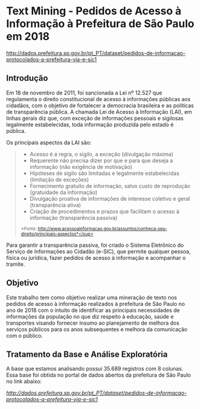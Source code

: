 # Text Mining - Pedidos de Acesso à Informação à Prefeitura de São Paulo em 2018

http://dados.prefeitura.sp.gov.br/pt_PT/dataset/pedidos-de-informacao-protocolados-a-prefeitura-via-e-sic1

## Introdução

Em 18 de novembro de 2011, foi sancionada a Lei nº 12.527 que regulamenta o direito constitucional de acesso à informações públicas aos cidadãos, com o objetivo de fortalecer a democracia brasileira e as políticas de transparência pública. A chamada Lei de Acesso à Informação (LAI), em linhas gerais diz que, com exceção de informações pessoais e sigilosas legalmente estabelecidas, toda informação produzida pelo estado é pública.

Os principais aspectos da LAI são:

> -	Acesso é a regra, o sigilo, a exceção (divulgação máxima)
> -	Requerente não precisa dizer por que e para que deseja a informação (não exigência de motivação)
> -	Hipóteses de sigilo são limitadas e legalmente estabelecidas (limitação de exceções)
> -	Fornecimento gratuito de informação, salvo custo de reprodução (gratuidade da informação)
> -	Divulgação proativa de informações de interesse coletivo  e geral (transparência ativa)
> -	Criação de procedimentos e prazos que facilitam o acesso à informação (transparência passiva)
>
> <sup>*Fonte: http://www.acessoainformacao.gov.br/assuntos/conheca-seu-direito/principais-aspectos*</sup>

Para garantir a transparência passiva, foi criado o Sistema Eletrônico do Serviço de Informações ao Cidadão (e-SIC), que permite qualquer pessoa, física ou jurídica, fazer pedidos de acesso à informação e acompanhar o tramite.

## Objetivo

Este trabalho tem como objetivo realizar uma mineração de texto nos pedidos de acesso à informação realizados à prefeitura de São Paulo no ano de 2018 com o intuito de identificar as principais necessidades de informações da população no que diz respeito à educação, saúde e transportes visando fornecer insumo ao planejamento de melhora dos serviços públicos para os anos subsequentes e melhora da comunicação com o público.

## Tratamento da Base e Análise Exploratória

A base que estamos analisando possui 35.689 registros com 8 colunas. Essa base foi obtida no portal de dados abertos da prefeitura de São Paulo no link abaixo:

*http://dados.prefeitura.sp.gov.br/pt_PT/dataset/pedidos-de-informacao-protocolados-a-prefeitura-via-e-sic1*
